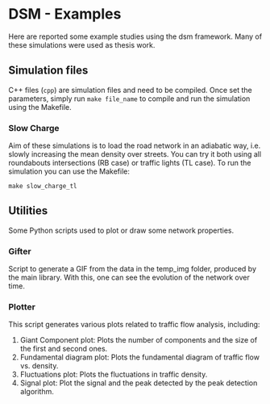 # DSM - Examples
Here are reported some example studies using the dsm framework.
Many of these simulations were used as thesis work.

## Simulation files
C++ files (`cpp`) are simulation files and need to be compiled.
Once set the parameters, simply run `make file_name` to compile and run the simulation using the Makefile.

### Slow Charge
Aim of these simulations is to load the road network in an adiabatic way, i.e. slowly increasing the mean density over streets.
You can try it both using all roundabouts intersections (RB case) or traffic lights (TL case).
To run the simulation you can use the Makefile:
```shell
make slow_charge_tl
```

## Utilities
Some Python scripts used to plot or draw some network properties.

### Gifter
Script to generate a GIF from the data in the temp_img folder, produced by the main library.
With this, one can see the evolution of the network over time.

### Plotter
This script generates various plots related to traffic flow analysis, including:

1. Giant Component plot: Plots the number of components and the size of the first and second ones.
2. Fundamental diagram plot: Plots the fundamental diagram of traffic flow vs. density.
3. Fluctuations plot: Plots the fluctuations in traffic density.
4. Signal plot: Plot the signal and the peak detected by the peak detection algorithm.